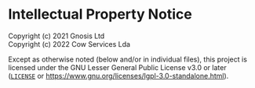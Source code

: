 # Intellectual Property Notice

Copyright (c) 2021 Gnosis Ltd  
Copyright (c) 2022 Cow Services Lda

Except as otherwise noted (below and/or in individual files), this project is licensed under
the GNU Lesser General Public License v3.0 or later ([`LICENSE`](LICENSE) or <https://www.gnu.org/licenses/lgpl-3.0-standalone.html>).
